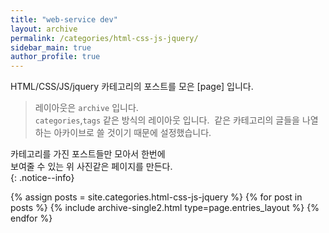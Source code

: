 ```yaml
---
title: "web-service dev"
layout: archive
permalink: /categories/html-css-js-jquery/
sidebar_main: true
author_profile: true
---
```


HTML/CSS/JS/jquery 카테고리의 포스트를 모은 [page] 입니다.    
> 레이아웃은 `archive` 입니다.  
> `categories`,`tags`  같은 방식의 레이아웃 입니다.
>  같은 카테고리의 글들을 나열하는 아카이브로 
>  쓸 것이기 때문에 설정했습니다.

카테고리를 가진 포스트들만 모아서 한번에  
보여줄 수 있는 위 사진같은 페이지를 만든다.  
{: .notice--info}

{% assign posts = site.categories.html-css-js-jquery %}
{% for post in posts %} {% include archive-single2.html type=page.entries_layout %} {% endfor %}
